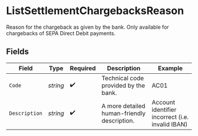 # ListSettlementChargebacksReason

Reason for the chargeback as given by the bank. Only available for chargebacks of SEPA Direct Debit payments.


## Fields

| Field                                            | Type                                             | Required                                         | Description                                      | Example                                          |
| ------------------------------------------------ | ------------------------------------------------ | ------------------------------------------------ | ------------------------------------------------ | ------------------------------------------------ |
| `Code`                                           | *string*                                         | :heavy_check_mark:                               | Technical code provided by the bank.             | AC01                                             |
| `Description`                                    | *string*                                         | :heavy_check_mark:                               | A more detailed human-friendly description.      | Account identifier incorrect (i.e. invalid IBAN) |